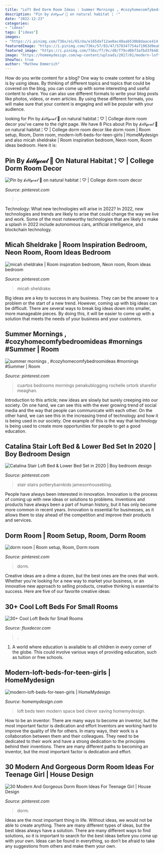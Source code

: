 ```yaml
---
title: "Loft Bed Dorm Room Ideas : Summer Mornings , #cozyhomecomfybedroomideas #mornings #summer"
description: "Pin by 𝓀𝒾𝓉𝓉𝓎𝒸𝒶𝓉 🧸 on natural habitat ¦ ♡"
date: "2022-12-23"
categories:
- "ideas"
tags: ["ideas"]
images:
- "https://i.pinimg.com/736x/e1/65/da/e165daf12ae0ac40aab530b8daace414.jpg"
featuredImage: "https://i.pinimg.com/736x/57/83/47/578347754a71963d9ea817dc305c83c3.jpg"
featured_image: "https://i.pinimg.com/736x/f7/9c/d0/f79cd0bf3afbd3f6483c3962dac7e852.jpg"
image: "https://homemydesign.com/wp-content/uploads/2017/01/modern-loft-beds-for-teen-girls.jpg"
ShowToc: true
author: "Mathew Emmerich"
---
```



How do you write content for a blog?
One way to create content for a blog is by using ideas. By thinking of different topics and topics that could be covered on the blog, you can come up with some interesting and useful content to share. You can also use different formats to write your blog posts like photos, videos, or even articles. By using these different formats, you will make sure that your content is engaging and will be popular with your audience.

	

		
looking for Pin by 𝓀𝒾𝓉𝓉𝓎𝒸𝒶𝓉 🧸 on natural habitat ¦ ♡ | College dorm room decor you've came to the right page. We have 8 Pics about Pin by 𝓀𝒾𝓉𝓉𝓎𝒸𝒶𝓉 🧸 on natural habitat ¦ ♡ | College dorm room decor like dorm room | Room setup, Room, Dorm room, modern-loft-beds-for-teen-girls | HomeMydesign and also micah sheldrake | Room inspiration bedroom, Neon room, Room ideas bedroom. Here it is:
		
    
## Pin By 𝓀𝒾𝓉𝓉𝓎𝒸𝒶𝓉 🧸 On Natural Habitat ¦ ♡ | College Dorm Room Decor

<img loading=lazy src="https://i.pinimg.com/736x/f7/9c/d0/f79cd0bf3afbd3f6483c3962dac7e852.jpg" onerror="this.onerror=null;this.src='https://tse2.mm.bing.net/th?id=OIP.RLV3BWojWg7KJJ2_-Hj2oAHaJ3&amp;pid=15.1';" alt="Pin by 𝓀𝒾𝓉𝓉𝓎𝒸𝒶𝓉 🧸 on natural habitat ¦ ♡ | College dorm room decor">

_Source: pinterest.com_

>. 

	

Technology: What new technologies will arise in 2022?
In 2022, new technologies and trends are likely to arise that could change the way we live and work. Some of the most noteworthy technologies that are likely to make a splash in 2022 include autonomous cars, artificial intelligence, and blockchain technology.

    
## Micah Sheldrake | Room Inspiration Bedroom, Neon Room, Room Ideas Bedroom

<img loading=lazy src="https://i.pinimg.com/736x/ff/da/24/ffda24a635fc319d3a7b26e8e113d5a9.jpg" onerror="this.onerror=null;this.src='https://tse4.mm.bing.net/th?id=OIP.hf9eYi87W47SBXvr9_oENwHaJs&amp;pid=15.1';" alt="micah sheldrake | Room inspiration bedroom, Neon room, Room ideas bedroom">

_Source: pinterest.com_

>micah sheldrake. 

	

Big ideas are a key to success in any business. They can be the answer to a problem or the start of a new trend. However, coming up with big ideas can be difficult. There are several ways to break big ideas down into smaller, more manageable pieces. By doing this, it will be easier to come up with a solution that meets the needs of your business and your customers.

    
## Summer Mornings , #cozyhomecomfybedroomideas #mornings #Summer | Room

<img loading=lazy src="https://i.pinimg.com/736x/e1/65/da/e165daf12ae0ac40aab530b8daace414.jpg" onerror="this.onerror=null;this.src='https://tse4.mm.bing.net/th?id=OIP.XaTl4meITADW7fWZFoZjUAHaJ3&amp;pid=15.1';" alt="summer mornings , #cozyhomecomfybedroomideas #mornings #Summer | Room">

_Source: pinterest.com_

>cuartos bedrooms mornings penakublogging rochelle ortork sharefor meaghan. 

	

Introduction to this article; new ideas are slowly but surely creeping into our society. On one hand, we can see this with the ever growing trend of social media and the way that people can communicate with each other. On the other hand, we can see this in the increasing trend of technology and how it is being used in our society. One example of this is the way that technology is being used to create more opportunities for people to get a good education.

    
## Catalina Stair Loft Bed &amp; Lower Bed Set In 2020 | Boy Bedroom Design

<img loading=lazy src="https://i.pinimg.com/736x/69/30/5a/69305adc0ffe785cc7f068ac748cecc9.jpg" onerror="this.onerror=null;this.src='https://tse2.mm.bing.net/th?id=OIP.dK9R9IHIdHEXIZUEyh33FQHaKP&amp;pid=15.1';" alt="Catalina Stair Loft Bed &amp; Lower Bed Set in 2020 | Boy bedroom design">

_Source: pinterest.com_

>stair stairs potterybarnkids jamesonhouseblog. 

	

People have always been interested in innovation. Innovation is the process of coming up with new ideas or solutions to problems. Inventions and products have always been a part of human history, but it has only become more common in recent years. Innovation is essential for businesses, as it allows them to stay ahead of the competition and improve their products and services.

    
## Dorm Room | Room Setup, Room, Dorm Room

<img loading=lazy src="https://i.pinimg.com/736x/2f/e3/a5/2fe3a503c7b255bddc4e216ce71d8c3e.jpg" onerror="this.onerror=null;this.src='https://tse3.mm.bing.net/th?id=OIP.YNzZO2amO91X2hdtksXMhgHaJ3&amp;pid=15.1';" alt="dorm room | Room setup, Room, Dorm room">

_Source: pinterest.com_

>dorm. 

	

Creative ideas are a dime a dozen, but the best ones are the ones that work. Whether you're looking for a new way to market your business, or an innovative new approach to selling products, creative thinking is essential to success. Here are five of our favorite creative ideas:

    
## 30+ Cool Loft Beds For Small Rooms

<img loading=lazy src="https://fluxdecor.com/wp-content/uploads/2016/11/loft-beds-for-small-rooms/3-loft-beds-for-small-rooms.jpg" onerror="this.onerror=null;this.src='https://tse2.mm.bing.net/th?id=OIP.H7xxyQYfmbtooZLPKkFn_AHaLq&amp;pid=15.1';" alt="30+ Cool Loft Beds for Small Rooms">

_Source: fluxdecor.com_

>. 

	

1. A world where education is available to all children in every corner of the globe. This could involve various ways of providing education, such as tuition or free schools. 

    
## Modern-loft-beds-for-teen-girls | HomeMydesign

<img loading=lazy src="https://homemydesign.com/wp-content/uploads/2017/01/modern-loft-beds-for-teen-girls.jpg" onerror="this.onerror=null;this.src='https://tse1.mm.bing.net/th?id=OIP.VEpwTbPsDgdATA4WAOBesgHaK0&amp;pid=15.1';" alt="modern-loft-beds-for-teen-girls | HomeMydesign">

_Source: homemydesign.com_

>loft beds teen modern space bed clever saving homemydesign. 

	

How to be an inventor: There are many ways to become an inventor, but the most important factor is dedication and effort
Inventors are working hard to improve the quality of life for others. In many ways, their work is a collaboration between them and their colleagues. They need to be dedicated to their work and have a strong dedication to the principles behind their inventions. There are many different paths to becoming an inventor, but the most important factor is dedication and effort.

    
## 30 Modern And Gorgeous Dorm Room Ideas For Teenage Girl | House Design

<img loading=lazy src="https://i.pinimg.com/736x/57/83/47/578347754a71963d9ea817dc305c83c3.jpg" onerror="this.onerror=null;this.src='https://tse2.mm.bing.net/th?id=OIP.nSB83XN1eD7OBTLATdDZKAHaMX&amp;pid=15.1';" alt="30 Modern And Gorgeous Dorm Room Ideas For Teenage Girl | House Design">

_Source: pinterest.com_

>dorm. 

	

Ideas are the most important thing in life. Without ideas, we would not be able to create anything. There are many different types of ideas, but the best ideas always have a solution. There are many different ways to find solutions, so it is important to search for the best ideas before you come up with your own. Ideas can be found in everything, so don’t be afraid to take any suggestions from others and make them your own.

